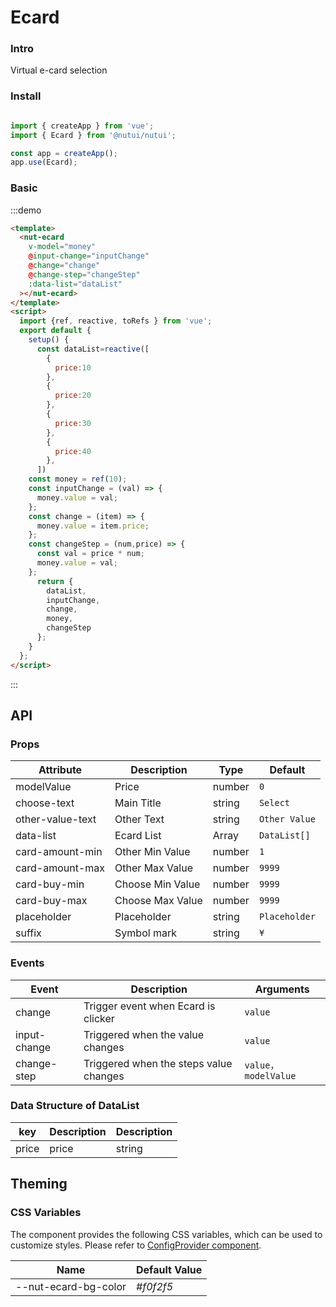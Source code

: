 # Ecard

### Intro

Virtual e-card selection

### Install

```javascript

import { createApp } from 'vue';
import { Ecard } from '@nutui/nutui';

const app = createApp();
app.use(Ecard);
```

### Basic

:::demo

```html
<template>
  <nut-ecard
    v-model="money"
    @input-change="inputChange"
    @change="change"
    @change-step="changeStep"
    :data-list="dataList"
  ></nut-ecard>
</template>
<script>
  import {ref, reactive, toRefs } from 'vue';
  export default {
    setup() {
      const dataList=reactive([
        {
          price:10
        },
        {
          price:20
        },
        {
          price:30
        },
        {
          price:40
        },
      ])
    const money = ref(10);
    const inputChange = (val) => {
      money.value = val;
    };
    const change = (item) => {
      money.value = item.price;
    };
    const changeStep = (num,price) => {
      const val = price * num;
      money.value = val;
    };
      return {
        dataList,
        inputChange,
        change,
        money,
        changeStep
      };
    }
  };
</script>
```

:::

## API

### Props

| Attribute | Description | Type   | Default 
|--------------|----------------------------------|--------|------------------|
| modelValue        | Price                | number | `0`            |
| choose-text         | Main Title               | string |  `Select`   |
| other-value-text        | Other Text   | string |         `Other Value`        |
| data-list         | Ecard List| Array |        `DataList[]`        |
| card-amount-min| Other Min Value     | number | `1`|
| card-amount-max        | Other Max Value                      | number | `9999`            |
| card-buy-min        | Choose Min Value                      | number | `9999`            |
| card-buy-max        | Choose Max Value                      | number | `9999`            |
| placeholder        | Placeholder                     | string |    `Placeholder`       |
| suffix        | Symbol mark                      | string | `¥`            |

### Events

| Event | Description           | Arguments     |
|--------|----------------|--------------|
| change  | Trigger event when Ecard is clicker | `value` |
| input-change  | Triggered when the value changes |`value` |
| change-step  | Triggered when the steps value changes | `value，modelValue` |

### Data Structure of DataList 
| key	 | Description           | Description     |
|--------|----------------|--------------|
| price  | price | string |

## Theming

### CSS Variables

The component provides the following CSS variables, which can be used to customize styles. Please refer to [ConfigProvider component](#/en-US/component/configprovider).

| Name | Default Value |
| --------------------------------------- | -------------------------- |
| --nut-ecard-bg-color                    | _#f0f2f5_        |

